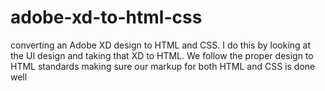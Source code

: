 # adobe-xd-to-html-css
converting an Adobe XD design to HTML and CSS. I do this by looking at the UI design and taking that XD to HTML. We follow the proper design to HTML standards making sure our markup for both HTML and CSS is done well

